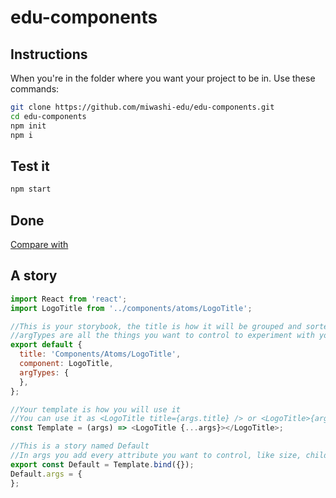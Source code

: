 # edu-components

## Instructions 
When you're in the folder where you want your project to be in.
Use these commands:
```bash
git clone https://github.com/miwashi-edu/edu-components.git
cd edu-components
npm init
npm i
```

## Test it

```bash
npm start
```

## Done

[Compare with](https://github.com/miwashi-edu/edu-components-done)


## A story

```js
import React from 'react';
import LogoTitle from '../components/atoms/LogoTitle';

//This is your storybook, the title is how it will be grouped and sorted, and must be unique
//argTypes are all the things you want to control to experiment with your component in storybook
export default {
  title: 'Components/Atoms/LogoTitle',
  component: LogoTitle,
  argTypes: {
  },
};

//Your template is how you will use it
//You can use it as <LogoTitle title={args.title} /> or <LogoTitle>{args.children}</LogoTitle>
const Template = (args) => <LogoTitle {...args}></LogoTitle>;

//This is a story named Default
//In args you add every attribute you want to control, like size, children, tittle
export const Default = Template.bind({});
Default.args = {
};
```


